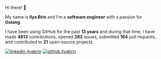 Hi there! 👋

My name is **Ilya Brin** and I'm a **software engineer** with a passion for **Golang**.

I have been using GitHub for the past **13 years** and during that time, I have made **4613** contributions, opened **282** issues, submitted **164** pull requests, and contributed to **21** open-source projects.

[1.1]: https://user-images.githubusercontent.com/464157/88304618-307f2b00-cd11-11ea-8f5a-0a154f7b523d.png (Feel free to add me to your network)
[2.1]: https://user-images.githubusercontent.com/464157/88305468-39bcc780-cd12-11ea-826e-f67163b6cf1f.png (You are here 😸)
[1]: https://www.linkedin.com/in/ilyabrin
[2]: https://www.github.com/ilyabrin

[![linkedin ilyabrin][1.1]][1]
[![github ilyabrin][2.1]][2]
